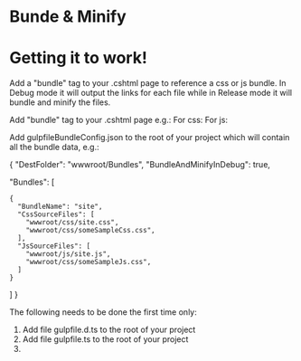 # Bunde & Minify

# Getting it to work!

Add a "bundle" tag to your .cshtml page to reference a css or js bundle. In Debug mode it will output the links for each file while in Release mode it will bundle and minify the files.

Add "bundle" tag to your .cshtml page e.g.: 
  For css:     <bundle bundleName="site" bundleType="css"></bundle>
  For js:      <bundle bundleName="site" bundleType="js"></bundle>
    
Add gulpfileBundleConfig.json to the root of your project which will contain all the bundle data, e.g.:

  {
  "DestFolder": "wwwroot/Bundles",
  "BundleAndMinifyInDebug": true, 

  "Bundles": [

    {
      "BundleName": "site",
      "CssSourceFiles": [
        "wwwroot/css/site.css",
        "wwwroot/css/someSampleCss.css",
      ],
      "JsSourceFiles": [
        "wwwroot/js/site.js",
        "wwwroot/css/someSampleJs.css",
      ]
    }

  ]
}

The following needs to be done the first time only:
1. Add file gulpfile.d.ts to the root of your project
2. Add file gulpfile.ts to the root of your project
3. 
